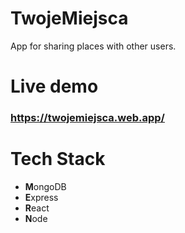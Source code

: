 # TwojeMiejsca

App for sharing places with other users.

# Live demo

### https://twojemiejsca.web.app/

# Tech Stack

- **M**ongoDB
- **E**xpress
- **R**eact
- **N**ode
